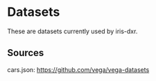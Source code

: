 # Datasets

These are datasets currently used by iris-dxr.

## Sources

cars.json: https://github.com/vega/vega-datasets